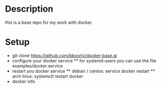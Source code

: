 # Description
this is a base repo for my work with docker.

# Setup

* git clone https://github.com/bboortz/docker-base.gi
* configure your docker service
** for systemd users you can use the file examples/docker.service
* restart you docker service
** debian / centos: service docker restart
** arch linux: systemctl restart docker
* docker info

